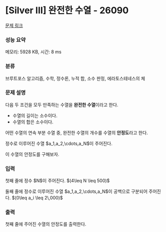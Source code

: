 # [Silver III] 완전한 수열 - 26090 

[문제 링크](https://www.acmicpc.net/problem/26090) 

### 성능 요약

메모리: 5928 KB, 시간: 8 ms

### 분류

브루트포스 알고리즘, 수학, 정수론, 누적 합, 소수 판정, 에라토스테네스의 체

### 문제 설명

<p>다음 두 조건을 모두 만족하는 수열을 <strong>완전한 수열</strong>이라고 한다.</p>

<ul>
	<li>수열의 길이는 소수이다.</li>
	<li>수열의 합은 소수이다.</li>
</ul>

<p>어떤 수열의 연속 부분 수열 중, 완전한 수열의 개수를 수열의 <b>안정도</b>라고 한다.</p>

<p>정수로 이루어진 수열 $a_1,a_2,\cdots,a_N$이 주어진다.</p>

<p>이 수열의 안정도를 구해보자.</p>

### 입력 

 <p>첫째 줄에 정수 $N$이 주어진다. $(4\leq N \leq 500)$</p>

<p>둘째 줄에 정수로 이루어진 수열 $a_1,a_2,\cdots,a_N$이 공백으로 구분되어 주어진다. $(0\leq a_i \leq 2\,000)$</p>

### 출력 

 <p>첫째 줄에 주어진 수열의 안정도를 출력한다.</p>

